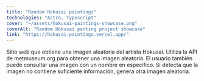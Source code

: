 ```yaml
---
title: "Random Hokusai paintings"
technologies: "Astro, Typescript"
cover: "~/assets/hokusai-paintings-showcase.png"
coverAlt: "Random Hokusai panting project showcase"
link: "https://hokusai-paintings.vercel.app/"
---
```

Sitio web que obtiene una imagen aleatoria del artista Hokusai. Utiliza la API de metmuseum.org para obtener una imagen aleatoria. El usuario también puede consultar una imagen con un nombre en específico. Si detecta que la imagen no contiene suficiente información, genera otra imagen aleatoria.